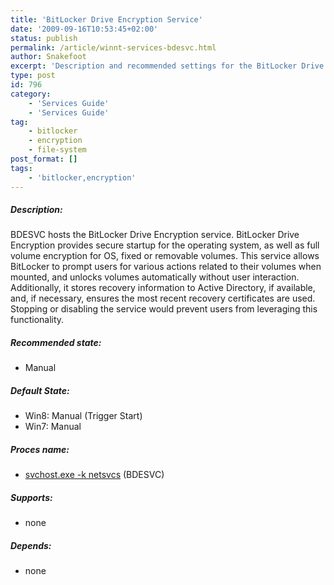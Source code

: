```yaml
---
title: 'BitLocker Drive Encryption Service'
date: '2009-09-16T10:53:45+02:00'
status: publish
permalink: /article/winnt-services-bdesvc.html
author: Snakefoot
excerpt: 'Description and recommended settings for the BitLocker Drive Encryption Service.'
type: post
id: 796
category:
    - 'Services Guide'
    - 'Services Guide'
tag:
    - bitlocker
    - encryption
    - file-system
post_format: []
tags:
    - 'bitlocker,encryption'
---
```

##### Description:

 BDESVC hosts the BitLocker Drive Encryption service. BitLocker Drive Encryption provides secure startup for the operating system, as well as full volume encryption for OS, fixed or removable volumes. This service allows BitLocker to prompt users for various actions related to their volumes when mounted, and unlocks volumes automatically without user interaction. Additionally, it stores recovery information to Active Directory, if available, and, if necessary, ensures the most recent recovery certificates are used. Stopping or disabling the service would prevent users from leveraging this functionality.  
##### Recommended state:

- Manual

##### Default State:

- Win8: Manual (Trigger Start)
- Win7: Manual

##### Proces name:

- [svchost.exe -k netsvcs](/article/winnt-services-wrapper.html) (BDESVC)

##### Supports:

- none

##### Depends:

- none